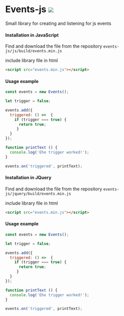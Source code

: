 # Events-js ![](https://svgshare.com/i/GR1.svg)
Small library for creating and listening for js events
#### Installation in JavaScript
Find and download the file from the repository
``
events-js/js/build/events.min.js
``

include library file in html
```html
<script src="events.min.js"></script>
```

#### Usage example
```javascript
const events = new Events();

let trigger = false;

events.add({
  triggered: () =>  {
    if (trigger === true) {
      return true;
     }
  }
});

function printText () {
  console.log('Еhe trigger worked!');
}

events.on('triggered', printText);
```

#### Installation in JQuery
Find and download the file from the repository
``
events-js/jquery/build/events.min.js
``

include library file in html
```html
<script src="events.min.js"></script>
```

#### Usage example
```javascript
const events = new Events();

let trigger = false;

events.add({
  triggered: () =>  {
    if (trigger === true) {
      return true;
     }
  }
});

function printText () {
  console.log('Еhe trigger worked!');
}

events.on('triggered', printText);
```
